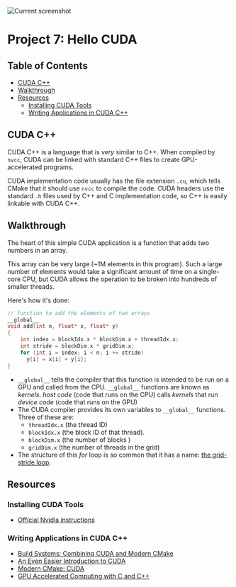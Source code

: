![Current screenshot](../../docs/screenshots/07-01.png)

# Project 7: Hello CUDA <!-- omit in toc -->


## Table of Contents <!-- omit in toc -->
- [CUDA C++](#cuda-c)
- [Walkthrough](#walkthrough)
- [Resources](#resources)
  - [Installing CUDA Tools](#installing-cuda-tools)
  - [Writing Applications in CUDA C++](#writing-applications-in-cuda-c)


## CUDA C++
CUDA C++ is a language that is *very* similar to C++. When compiled by `nvcc`, CUDA can be linked with standard C++ files to create GPU-accelerated programs.

CUDA implementation code usually has the file extension `.cu`, which tells CMake that it should use `nvcc` to compile the code. CUDA headers use the standard `.h` files used by C++ and C implementation code, so C++ is easily linkable with CUDA C++.


## Walkthrough
The heart of this simple CUDA application is a function that adds two numbers in an array.

This array can be very large (~1M elements in this program). Such a large number of elements would take a significant amount of time on a single-core CPU, but CUDA allows the operation to be broken into hundreds of smaller threads.

Here's how it's done:
```C++
// function to add the elements of two arrays
__global__
void add(int n, float* x, float* y)
{  
    int index = blockIdx.x * blockDim.x + threadIdx.x;
    int stride = blockDim.x * gridDim.x;
    for (int i = index; i < n; i += stride)
      y[i] = x[i] + y[i];
}
```
* `__global__` tells the compiler that this function is intended to be run on a GPU and called from the CPU. `__global__` functions are known as *kernels*. *host code* (code that runs on the CPU) calls *kernels* that run *device code* (code that runs on the GPU)
* The CUDA compiler provides its own variables to `__global__` functions. Three of these are:
  *  `threadIdx.x` (the thread ID)
  *  `blockIdx.x` (the block ID of  that thread).
  *  `blockDim.x` (the number of blocks )
  *  `gridDim.x` (the number of threads in the grid)
*  The structure of this *for* loop is so common that it has a name: [the grid-stride loop](https://developer.nvidia.com/blog/cuda-pro-tip-write-flexible-kernels-grid-stride-loops/). 


## Resources
### Installing CUDA Tools
* [Official Nvidia instructions](https://docs.nvidia.com/cuda/cuda-quick-start-guide/index.html)
### Writing Applications in CUDA C++ 
* [Build Systems: Combining CUDA and Modern CMake](https://on-demand.gputechconf.com/gtc/2017/presentation/S7438-robert-maynard-build-systems-combining-cuda-and-machine-learning.pdf)
* [An Even Easier Introduction to CUDA](https://developer.nvidia.com/blog/even-easier-introduction-cuda/)
* [Modern CMake: CUDA](https://cliutils.gitlab.io/modern-cmake/chapters/packages/CUDA.html)
* [GPU Accelerated Computing with C and C++](https://developer.nvidia.com/how-to-cuda-c-cpp)